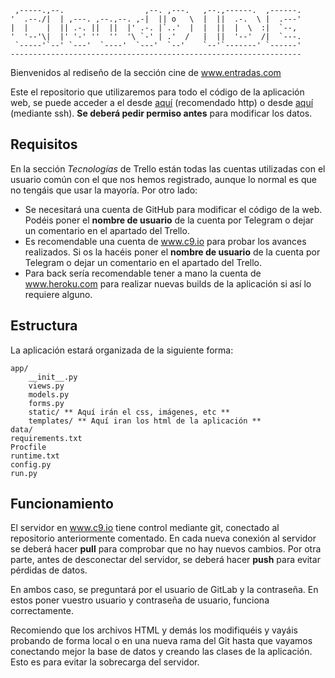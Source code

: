 
     ,-----.,--.                  ,--. ,---.   ,--.,------.  ,------.
    '  .--./|  | ,---. ,--.,--. ,-|  || o   \  |  ||  .-.  \ |  .---'
    |  |    |  || .-. ||  ||  |' .-. |`..'  |  |  ||  |  \  :|  `--, 
    '  '--'\|  |' '-' ''  ''  '\ `-' | .'  /   |  ||  '--'  /|  `---.
     `-----'`--' `---'  `----'  `---'  `--'    `--'`-------' `------'
    ----------------------------------------------------------------- 


Bienvenidos al rediseño de la sección cine de www.entradas.com 

Este el repositorio que utilizaremos para todo el código de la aplicación web, se puede acceder a el desde [aquí](git@github.com:adrigrillo/cine.git) (recomendado http) o desde [aquí](https://github.com/adrigrillo/cine.git) (mediante ssh). __Se deberá pedir permiso antes__ para modificar los datos.

## Requisitos

En la sección _Tecnologías_ de Trello están todas las cuentas utilizadas con el usuario común con el que nos hemos registrado, aunque lo normal es que no tengáis que usar la mayoría. Por otro lado:

* Se necesitará una cuenta de GitHub para modificar el código de la web. Podéis poner el __nombre de usuario__ de la cuenta por Telegram o dejar un comentario en el apartado del Trello.
* Es recomendable una cuenta de www.c9.io para probar los avances realizados. Si os la hacéis poner el __nombre de usuario__ de la cuenta por Telegram o dejar un comentario en el apartado del Trello.
* Para back sería recomendable tener a mano la cuenta de www.heroku.com para realizar nuevas builds de la aplicación si así lo requiere alguno.

## Estructura

La aplicación estará organizada de la siguiente forma:

    app/
        __init__.py
        views.py
        models.py
        forms.py
        static/ ** Aquí irán el css, imágenes, etc **
        templates/ ** Aquí iran los html de la aplicación **
    data/
    requirements.txt
    Procfile
    runtime.txt
    config.py
    run.py

## Funcionamiento
El servidor en www.c9.io tiene control mediante git, conectado al repositorio anteriormente comentado. En cada nueva conexión al servidor se deberá hacer __pull__ para comprobar que no hay nuevos cambios. Por otra parte, antes de desconectar del servidor, se deberá hacer __push__ para evitar pérdidas de datos.

En ambos caso, se preguntará por el usuario de GitLab y la contraseña. En estos poner vuestro usuario y contraseña de usuario, funciona correctamente.

Recomiendo que los archivos HTML y demás los modifiquéis y vayáis probando de forma local o en una nueva rama del Git hasta que vayamos conectando mejor la base de datos y creando las clases de la aplicación. Esto es para evitar la sobrecarga del servidor. 


